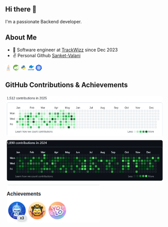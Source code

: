 ## Hi there 👋 

I'm a passionate Backend developer.

## About Me
- 🏢 Software engineer at [TrackWizz](https://www.trackwizz.com/) since Dec 2023
- ✌️ Personal Github [Sanket-Valani](https://github.com/sanket-valani)

<code><img height="20" alt="Java" src="https://raw.githubusercontent.com/github/explore/5b3600551e122a3277c2c5368af2ad5725ffa9a1/topics/java/java.png"></code>
<code><img height="20" alt="Spring boot" src="https://raw.githubusercontent.com/github/explore/80688e429a7d4ef2fca1e82350fe8e3517d3494d/topics/spring-boot/spring-boot.png"></code>
<code><img height="20" alt="Python" src="https://raw.githubusercontent.com/github/explore/80688e429a7d4ef2fca1e82350fe8e3517d3494d/topics/python/python.png"></code>
<code><img height="20" alt="Docker" src="https://raw.githubusercontent.com/github/explore/80688e429a7d4ef2fca1e82350fe8e3517d3494d/topics/docker/docker.png"></code>
<code><img height="20" alt="K8s" src="https://raw.githubusercontent.com/github/explore/01ea2a586e5da744792d0ccfce2f68b861f29301/topics/kubernetes/kubernetes.png"></code>

## GitHub Contributions & Achievements
<div style="padding: 5px;">
  <img src="assets/contribution_graph_2025.png" alt="2025 Contribution Graph" style="border-radius: 5px;" />
</div>

<div style="padding: 5px;">
  <img src="assets/contribution_graph_2024.png" alt="2024 Contribution Graph" style="border-radius: 5px;" />
</div>

<div style="padding: 5px;">
  <img src="assets/achievements_screenshot.png" alt="GitHub Achievements" style="border-radius: 5px;" />
</div>



